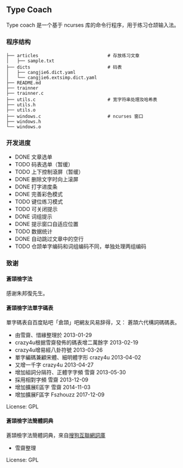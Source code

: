 ## Type Coach
Type coach 是一个基于 ncurses 库的命令行程序，用于练习仓颉输入法。

### 程序结构
``` shell
├── articles                          # 存放练习文章
│   ├── sample.txt
├── dicts                             # 码表
│   ├── cangjie6.dict.yaml
│   └── cangjie6.extsimp.dict.yaml
├── README.md
├── trainner
├── trainner.c
├── utils.c                           # 宽字符串处理及哈希表
├── utils.h
├── utils.o
├── windows.c                         # ncurses 窗口
├── windows.h
└── windows.o
```

### 开发进度
- DONE 文章选单
- TODO 码表选单（暂缓）
- TODO 上下控制滾屏（暂缓）
- DONE 删除文字时向上滚屏
- DONE 打字进度条
- DONE 完善彩色模式
- TODO 键位练习模式
- TODO 可关闭提示
- DONE 词组提示
- DONE 提示窗口自适应位置
- TODO 数据统计
- DONE 自动跳过文章中的空行
- TODO 仓颉单字编码和词组编码不同，单独处理两组编码

### 致谢
#### 蒼頡檢字法
感谢朱邦復先生。

#### 蒼頡檢字法單字碼表
單字碼表自百度貼吧「倉頡」吧網友风易辞得，又： 蒼頡六代構詞碼碼表。

- 由雪齋、惜緣整理於 2013-01-29
- crazy4u根据雪齋發佈的碼表增二萬餘字 2013-02-19
- crazy4u增易經八卦符號 2013-03-26
- 單字編碼兼顧宋體、細明體字形 crazy4u 2013-04-02
- 又增一千字 crazy4u 2013-04-27
- 增加組詞分隔符、正體字字頻 雪齋 2013-05-30
- 採用相對字頻 雪齋 2013-12-09
- 增加擴展E區字 雪齋 2014-11-03
- 增加擴展F區字 Fszhouzz 2017-12-09

License: GPL

#### 蒼頡檢字法簡體詞典
蒼頡檢字法簡體詞典，來自[搜狗互聯網詞庫](http://www.sogou.com/labs/dl/w.html)

- 雪齋整理

License: GPL
